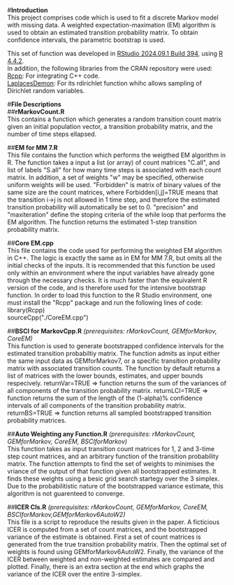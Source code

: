 #**Introduction**  
This project comprises code which is used to fit a discrete Markov model with missing data. 
A weighted expectation-maximation (EM) algorithm is used to obtain an estimated transition probability matrix.
To obtain confidence intervals, the parametric bootstrap is used.

This set of function was developed in [RStudio 2024.09.1 Build 394](https://posit.co/download/rstudio-desktop/), using [R 4.4.2](https://cran.r-project.org/bin/windows/base/).  
In addition, the following libraries from the CRAN repository were used:  
[Rcpp](https://cran.r-project.org/web/packages/Rcpp/index.html): For integrating C++ code.  
[LaplacesDemon](https://cran.r-project.org/web/packages/LaplacesDemon/index.html): For its rdirichlet function whihc allows sampling of Dirichlet random variables.

#**File Descriptions**  
##**rMarkovCount.R**  
This contains a function which generates a random transition count matrix given an initial population vector, a transition probability matrix, and the number of time steps ellapsed.

##**EM for MM 7.R**  
This file contains the function which performs the weigthed EM algorithm in R. The function takes a input a list (or array) of count matrices "C.all", and list of labels "S.all" for how many time steps is associated with each count matrix. 
In addition, a set of weights "w" may be specified, otherwise uniform weights will be used.
"Forbidden" is matrix of binary values of the same size are the count matrices, where Forbidden[i,j]=TRUE means that the transition i->j is not allowed in 1 time step, and therefore the estimated transition probability will automatically be set to 0.
"precision" and "maxiteration" define the stoping criteria of the while loop that performs the EM algorithm.
The function returns the estimated 1-step transition probability matrix. 

##**Core EM.cpp**  
This file contains the code used for performing the weighted EM algorithm in C++. The logic is exactly the same as in EM for MM 7.R, but omits all the initial checks of the inputs. It is recommended that this function be used only within an environment where the input variables have already gone through the necessary checks. It is much faster than the equivalent R version of the code, and is therefore used for the intensive bootstrap function. In order to load this function to the R Studio environment, one must install the "Rcpp" package and run the following lines of code:  
library(Rcpp)  
sourceCpp("./CoreEM.cpp")

##**BSCI for MarkovCpp.R** _(prerequisites: rMarkovCount, GEMforMarkov, CoreEM)_  
This function is used to generate bootstrapped confidence intervals for the estimated transition probabiltiy matrix. 
The function admits as input either the same input data as GEMforMarkov7, or a specific transition probability matrix with associated transition counts. 
The function by default returns a list of matrices with the lower bounds, estimates, and upper bounds respecively. 
returnVar=TRUE => function returns the sum of the variances of all components of the transition probability matrix. 
returnLCI=TRUE => function returns the sum of the length of the (1-alpha)% confidence intervals of all components of the transition probability matrix. 
returnBS=TRUE => function returns all sampled bootstrapped transition probability matrices. 

##**Auto Weighting any Function.R** _(prerequisites: rMarkovCount, GEMforMarkov, CoreEM, BSCIforMarkov)_  
This function takes as input transition count matrices for 1, 2 and 3-time step count matrices, and an arbitrary function of the transition probability matrix. The function attempts to find the set of weights to minimises the vriance of the output of that function given all bootstrapped estimates. It finds these weights using a besic grid search startegy over the 3 simplex. Due to the probabilitistic nature of the bootstrapped variance estimate, this algorithm is not guarenteed to converge. 

##**ICER CIs.R** _(prerequisites: rMarkovCount, GEMforMarkov, CoreEM, BSCIforMarkov,GEMforMarkov6AutoW2)_  
This file is a script to reproduce the results given in the paper. A ficticious ICER is computed from a set of count matrices, and the bootstrapped variance of the estimate is obtained. First a set of count matrices is generated from the true transition probability matrix. Then the optimal set of weights is found using GEMforMarkov6AutoW2. Finally, the variance of the ICER between weighted and non-weighted estimates are compared and plotted. Finally, there is an extra section at the end which graphs the variance of the ICER over the entire 3-simplex. 
